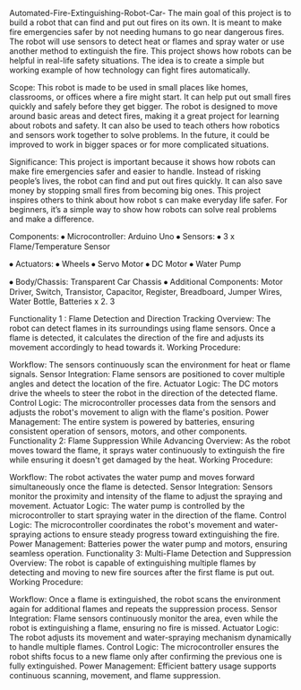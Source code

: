 Automated-Fire-Extinguishing-Robot-Car-
The main goal of this project is to build a robot that can find and put out fires on its own. It is meant to make fire emergencies safer by not needing humans to go near dangerous fires. The robot will use sensors to detect heat or flames and spray water or use another method to extinguish the fire. This project shows how robots can be helpful in real-life safety situations. The idea is to create a simple but working example of how technology can fight fires automatically.

Scope: This robot is made to be used in small places like homes, classrooms, or offices where a fire might start. It can help put out small fires quickly and safely before they get bigger. The robot is designed to move around basic areas and detect fires, making it a great project for learning about robots and safety. It can also be used to teach others how robotics and sensors work together to solve problems. In the future, it could be improved to work in bigger spaces or for more complicated situations.

Significance: This project is important because it shows how robots can make fire emergencies safer and easier to handle. Instead of risking people’s lives, the robot can find and put out fires quickly. It can also save money by stopping small fires from becoming big ones. This project inspires others to think about how robot s can make everyday life safer. For beginners, it’s a simple way to show how robots can solve real problems and make a difference.

Components: ⦁ Microcontroller: Arduino Uno ⦁ Sensors: ⦁ 3 x Flame/Temperature Sensor

⦁ Actuators: ⦁ Wheels ⦁ Servo Motor ⦁ DC Motor ⦁ Water Pump

⦁ Body/Chassis: Transparent Car Chassis ⦁ Additional Components: Motor Driver, Switch, Transistor, Capacitor, Register, Breadboard, Jumper Wires, Water Bottle, Batteries x 2. 3

Functionality 1 : Flame Detection and Direction Tracking Overview: The robot can detect flames in its surroundings using flame sensors. Once a flame is detected, it calculates the direction of the fire and adjusts its movement accordingly to head towards it. Working Procedure:

Workflow: The sensors continuously scan the environment for heat or flame signals.
Sensor Integration: Flame sensors are positioned to cover multiple angles and detect the location of the fire.
Actuator Logic: The DC motors drive the wheels to steer the robot in the direction of the detected flame.
Control Logic: The microcontroller processes data from the sensors and adjusts the robot's movement to align with the flame's position.
Power Management: The entire system is powered by batteries, ensuring consistent operation of sensors, motors, and other components.
Functionality 2: Flame Suppression While Advancing Overview: As the robot moves toward the flame, it sprays water continuously to extinguish the fire while ensuring it doesn't get damaged by the heat. Working Procedure:

Workflow: The robot activates the water pump and moves forward simultaneously once the flame is detected.
Sensor Integration: Sensors monitor the proximity and intensity of the flame to adjust the spraying and movement.
Actuator Logic: The water pump is controlled by the microcontroller to start spraying water in the direction of the flame.
Control Logic: The microcontroller coordinates the robot's movement and water-spraying actions to ensure steady progress toward extinguishing the fire.
Power Management: Batteries power the water pump and motors, ensuring seamless operation.
Functionality 3: Multi-Flame Detection and Suppression Overview: The robot is capable of extinguishing multiple flames by detecting and moving to new fire sources after the first flame is put out. Working Procedure:

Workflow: Once a flame is extinguished, the robot scans the environment again for additional flames and repeats the suppression process.
Sensor Integration: Flame sensors continuously monitor the area, even while the robot is extinguishing a flame, ensuring no fire is missed.
Actuator Logic: The robot adjusts its movement and water-spraying mechanism dynamically to handle multiple flames.
Control Logic: The microcontroller ensures the robot shifts focus to a new flame only after confirming the previous one is fully extinguished.
Power Management: Efficient battery usage supports continuous scanning, movement, and flame suppression.
